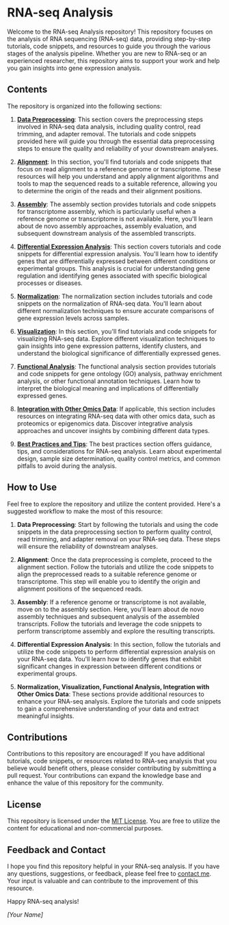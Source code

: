 # RNA-seq Analysis

Welcome to the RNA-seq Analysis repository! This repository focuses on the analysis of RNA sequencing (RNA-seq) data, providing step-by-step tutorials, code snippets, and resources to guide you through the various stages of the analysis pipeline. Whether you are new to RNA-seq or an experienced researcher, this repository aims to support your work and help you gain insights into gene expression analysis.

## Contents

The repository is organized into the following sections:

1. [**Data Preprocessing**](./1_data_preprocessing): This section covers the preprocessing steps involved in RNA-seq data analysis, including quality control, read trimming, and adapter removal. The tutorials and code snippets provided here will guide you through the essential data preprocessing steps to ensure the quality and reliability of your downstream analyses.

2. [**Alignment**](./2_alignment): In this section, you'll find tutorials and code snippets that focus on read alignment to a reference genome or transcriptome. These resources will help you understand and apply alignment algorithms and tools to map the sequenced reads to a suitable reference, allowing you to determine the origin of the reads and their alignment positions.

3. [**Assembly**](./3_assembly): The assembly section provides tutorials and code snippets for transcriptome assembly, which is particularly useful when a reference genome or transcriptome is not available. Here, you'll learn about de novo assembly approaches, assembly evaluation, and subsequent downstream analysis of the assembled transcripts.

4. [**Differential Expression Analysis**](./4_differential_expression): This section covers tutorials and code snippets for differential expression analysis. You'll learn how to identify genes that are differentially expressed between different conditions or experimental groups. This analysis is crucial for understanding gene regulation and identifying genes associated with specific biological processes or diseases.

5. [**Normalization**](./5_normalization): The normalization section includes tutorials and code snippets on the normalization of RNA-seq data. You'll learn about different normalization techniques to ensure accurate comparisons of gene expression levels across samples.

6. [**Visualization**](./6_visualization): In this section, you'll find tutorials and code snippets for visualizing RNA-seq data. Explore different visualization techniques to gain insights into gene expression patterns, identify clusters, and understand the biological significance of differentially expressed genes.

7. [**Functional Analysis**](./7_functional_analysis): The functional analysis section provides tutorials and code snippets for gene ontology (GO) analysis, pathway enrichment analysis, or other functional annotation techniques. Learn how to interpret the biological meaning and implications of differentially expressed genes.

8. [**Integration with Other Omics Data**](./8_integration_omics_data): If applicable, this section includes resources on integrating RNA-seq data with other omics data, such as proteomics or epigenomics data. Discover integrative analysis approaches and uncover insights by combining different data types.

9. [**Best Practices and Tips**](./9_best_practices_tips): The best practices section offers guidance, tips, and considerations for RNA-seq analysis. Learn about experimental design, sample size determination, quality control metrics, and common pitfalls to avoid during the analysis.

## How to Use

Feel free to explore the repository and utilize the content provided. Here's a suggested workflow to make the most of this resource:

1. **Data Preprocessing**: Start by following the tutorials and using the code snippets in the data preprocessing section to perform quality control, read trimming, and adapter removal on your RNA-seq data. These steps will ensure the reliability of downstream analyses.

2. **Alignment**: Once the data preprocessing is complete, proceed to the alignment section. Follow the tutorials and utilize the code snippets to align the preprocessed reads to a suitable reference genome or transcriptome. This step will enable you to identify the origin and alignment positions of the sequenced reads.

3. **Assembly**: If a reference genome or transcriptome is not available, move on to the assembly section. Here, you'll learn about de novo assembly techniques and subsequent analysis of the assembled transcripts. Follow the tutorials and leverage the code snippets to perform transcriptome assembly and explore the resulting transcripts.

4. **Differential Expression Analysis**: In this section, follow the tutorials and utilize the code snippets to perform differential expression analysis on your RNA-seq data. You'll learn how to identify genes that exhibit significant changes in expression between different conditions or experimental groups.

5. **Normalization, Visualization, Functional Analysis, Integration with Other Omics Data**: These sections provide additional resources to enhance your RNA-seq analysis. Explore the tutorials and code snippets to gain a comprehensive understanding of your data and extract meaningful insights.

## Contributions

Contributions to this repository are encouraged! If you have additional tutorials, code snippets, or resources related to RNA-seq analysis that you believe would benefit others, please consider contributing by submitting a pull request. Your contributions can expand the knowledge base and enhance the value of this repository for the community.

## License

This repository is licensed under the [MIT License](LICENSE). You are free to utilize the content for educational and non-commercial purposes.

## Feedback and Contact

I hope you find this repository helpful in your RNA-seq analysis. If you have any questions, suggestions, or feedback, please feel free to [contact me](mailto:your-email@example.com). Your input is valuable and can contribute to the improvement of this resource.

Happy RNA-seq analysis!

*[Your Name]*
